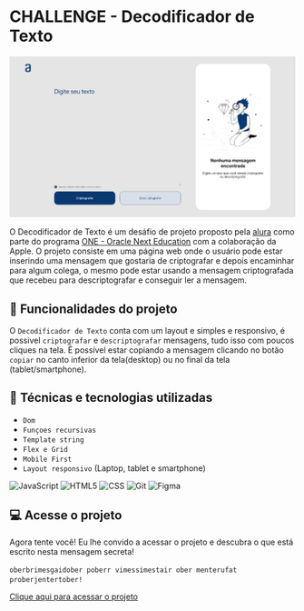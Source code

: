 # CHALLENGE - Decodificador de Texto

<img src="/assets/img/paginaInicial.png" alt="Captura de imagem da Página inicial do Decodificador de Texto" widht="50%">

O Decodificador de Texto é um desáfio de projeto proposto pela [alura](https://cursos.alura.com.br) como parte do programa [ONE - Oracle Next Education](https://www.oracle.com/br/education/oracle-next-education/) com a colaboração da Apple. O projeto consiste em uma página web onde o usuário pode estar inserindo uma mensagem que gostaria de criptografar e depois encaminhar para algum colega, o mesmo pode estar usando a mensagem criptografada que recebeu para descriptografar e conseguir ler a mensagem.

## 🔨 Funcionalidades do projeto
O `Decodificador de Texto` conta com um layout e simples e responsivo, é possivel `criptografar` e `descriptografar` mensagens, tudo isso com poucos cliques na tela. É possível estar copiando a mensagem clicando no botão `copiar` no canto inferior da tela(desktop) ou no final da tela (tablet/smartphone).

## 📝 Técnicas e tecnologias utilizadas
- `Dom`
- `Funçoes recursivas`
- `Template string`
- `Flex e Grid`
- `Mobile First`
- `Layout responsivo` (Laptop, tablet e smartphone)

![JavaScript](https://img.shields.io/badge/JavaScript-000?style=for-the-badge&logo=javascript)
![HTML5](https://img.shields.io/badge/HTML5-000?style=for-the-badge&logo=html5)
![CSS](https://img.shields.io/badge/CSS-000?style=for-the-badge&logo=css3&logoColor=264CE4)
![Git](https://img.shields.io/badge/GIT-000?style=for-the-badge&logo=git)
![Figma](https://img.shields.io/badge/FIGMA-000?style=for-the-badge&logo=figma)

## 💻 Acesse o projeto

Agora tente você! Eu lhe convido a acessar o projeto e descubra o que está escrito nesta mensagem secreta!

`oberbrimesgaidober poberr vimessimestair ober menterufat proberjentertober!`

[Clique aqui para acessar o projeto](https://decodificador-de-texto-sepia.vercel.app/)